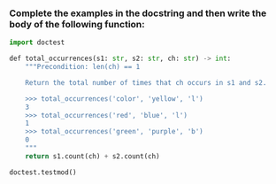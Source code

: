 ### Complete the examples in the docstring and then write the body of the following function:


```python
import doctest

​def​ total_occurrences(s1: str, s2: str, ch: str) -> int:
    ​"""Precondition: len(ch) == 1​

    Return the total number of times that ch occurs in s1 and s2.​

    >>> total_occurrences('color', 'yellow', 'l')​
    3​
    >>> total_occurrences('red', 'blue', 'l')​
    1
    >>> total_occurrences('green', 'purple', 'b')​
    0
    """
    return s1.count(ch) + s2.count(ch)

doctest.testmod()
```
